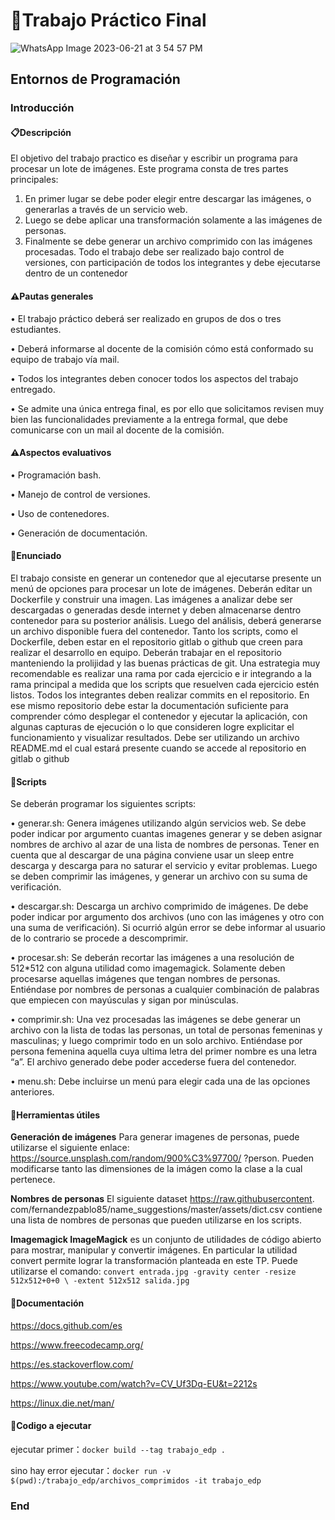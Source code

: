 
# 🚀Trabajo Práctico Final

![WhatsApp Image 2023-06-21 at 3 54 57 PM](https://github.com/Romanmarvin/trabajo_edp/assets/136202507/e5c51d7d-4f49-44ff-aacd-50da5b9e469b)



## Entornos de Programación
### Introducción
#### 📋Descripción
El objetivo del trabajo practico es diseñar y escribir un programa para procesar
un lote de imágenes. Este programa consta de tres partes principales:
1. En primer lugar se debe poder elegir entre descargar las imágenes, o
generarlas a través de un servicio web.
2. Luego se debe aplicar una transformación solamente a las imágenes de
personas.
3. Finalmente se debe generar un archivo comprimido con las imágenes
procesadas.
Todo el trabajo debe ser realizado bajo control de versiones, con participación
de todos los integrantes y debe ejecutarse dentro de un contenedor
#### ⚠️Pautas generales
• El trabajo práctico deberá ser realizado en grupos de dos o tres estudiantes.

• Deberá informarse al docente de la comisión cómo está conformado su
equipo de trabajo vía mail.

• Todos los integrantes deben conocer todos los aspectos del trabajo entregado.

• Se admite una única entrega final, es por ello que solicitamos revisen
muy bien las funcionalidades previamente a la entrega formal, que debe
comunicarse con un mail al docente de la comisión.
#### ⚠️Aspectos evaluativos
• Programación bash.

• Manejo de control de versiones.

• Uso de contenedores.

• Generación de documentación.

#### 🧠Enunciado
El trabajo consiste en generar un contenedor que al ejecutarse presente un menú
de opciones para procesar un lote de imágenes. Deberán editar un Dockerfile
y construir una imagen.
Las imágenes a analizar debe ser descargadas o generadas desde internet y deben
almacenarse dentro contenedor para su posterior análisis. Luego del análisis,
deberá generarse un archivo disponible fuera del contenedor.
Tanto los scripts, como el Dockerfile, deben estar en el repositorio gitlab o
github que creen para realizar el desarrollo en equipo.
Deberán trabajar en el repositorio manteniendo la prolijidad y las buenas prácticas de git. 
Una estrategia muy recomendable es realizar una rama por cada
ejercicio e ir integrando a la rama principal a medida que los scripts que resuelven
cada ejercicio estén listos. Todos los integrantes deben realizar commits en el
repositorio.
En ese mismo repositorio debe estar la documentación suficiente para comprender
cómo desplegar el contenedor y ejecutar la aplicación, con algunas capturas
de ejecución o lo que consideren logre explicitar el funcionamiento y visualizar
resultados. Debe ser utilizando un archivo README.md el cual estará presente
cuando se accede al repositorio en gitlab o github

#### 💾Scripts
Se deberán programar los siguientes scripts:

• generar.sh: Genera imágenes utilizando algún servicios web. Se debe
poder indicar por argumento cuantas imagenes generar y se deben asignar
nombres de archivo al azar de una lista de nombres de personas. Tener
en cuenta que al descargar de una página conviene usar un sleep entre
descarga y descarga para no saturar el servicio y evitar problemas. Luego
se deben comprimir las imágenes, y generar un archivo con su suma de
verificación.

• descargar.sh: Descarga un archivo comprimido de imágenes. De debe
poder indicar por argumento dos archivos (uno con las imágenes y otro
con una suma de verificación). Si ocurrió algún error se debe informar al
usuario de lo contrario se procede a descomprimir.

• procesar.sh: Se deberán recortar las imágenes a una resolución de 512*512
con alguna utilidad como imagemagick. Solamente deben procesarse aquellas imágenes que tengan nombres de personas. 
Entiéndase por nombres de personas a cualquier combinación de palabras que empiecen con mayúsculas y sigan por minúsculas.

• comprimir.sh: Una vez procesadas las imágenes se debe generar un
archivo con la lista de todas las personas, un total de personas femeninas
y masculinas; y luego comprimir todo en un solo archivo. Entiéndase por
persona femenina aquella cuya ultima letra del primer nombre es una letra
“a”. El archivo generado debe poder accederse fuera del contenedor.

• menu.sh: Debe incluirse un menú para elegir cada una de las opciones
anteriores.

#### 🔧Herramientas útiles
**Generación de imágenes** Para generar imagenes de personas, puede utilizarse
el siguiente enlace: https://source.unsplash.com/random/900%C3%97700/
?person. Pueden modificarse tanto las dimensiones de la imágen como la
clase a la cual pertenece.

**Nombres de personas** El siguiente dataset https://raw.githubusercontent.
com/fernandezpablo85/name_suggestions/master/assets/dict.csv contiene
una lista de nombres de personas que pueden utilizarse en los scripts.

**Imagemagick ImageMagick** es un conjunto de utilidades de código abierto
para mostrar, manipular y convertir imágenes. En particular la utilidad
convert permite lograr la transformación planteada en este TP. Puede
utilizarse el comando:
`convert entrada.jpg -gravity center -resize 512x512+0+0 \
-extent 512x512 salida.jpg `


#### 🤖Documentación 

<https://docs.github.com/es>

<https://www.freecodecamp.org/>

<https://es.stackoverflow.com/>

<https://www.youtube.com/watch?v=CV_Uf3Dq-EU&t=2212s>

<https://linux.die.net/man/>

#### 🔧Codigo a ejecutar

ejecutar primer：`docker build --tag trabajo_edp . `

sino hay error ejecutar：`docker run -v $(pwd):/trabajo_edp/archivos_comprimidos -it trabajo_edp `




### End
